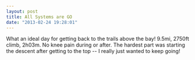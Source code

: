 ```yaml
---
layout: post
title: All Systems are GO
date: "2013-02-24 19:28:01"
---
```


What an ideal day for getting back to the trails above the bay! 9.5mi, 2750ft climb, 2h03m. No knee pain during or after. The hardest part was starting the descent after getting to the top -- I really just wanted to keep going!
